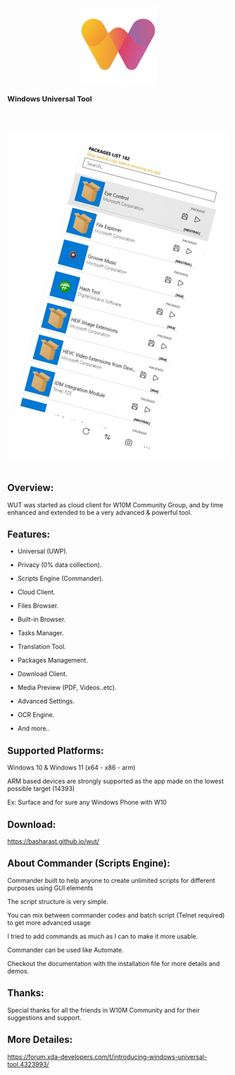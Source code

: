 <p align="center">
  <img src="assets/img/logo.png" width="176"><br>
  <h3>Windows Universal Tool</h3><br>
  <br><br>
  <img src="assets/img/first-screen-phone.png"><br><br>
</p>



## Overview:
WUT was started as cloud client for W10M Community Group, and by time enhanced and extended to be a very advanced & powerful tool.

## Features:
- Universal (UWP).

- Privacy (0% data collection).
- Scripts Engine (Commander).
- Cloud Client.
- Files Browser.
- Built-in Browser.
- Tasks Manager.
- Translation Tool.
- Packages Management.
- Download Client.
- Media Preview (PDF, Videos..etc).
- Advanced Settings.
- OCR Engine.
- And more..

## Supported Platforms:
Windows 10 & Windows 11 (x64 - x86 - arm)

ARM based devices are strongly supported as the app made on the lowest possible target (14393)

Ex: Surface and for sure any Windows Phone with W10

## Download:
https://basharast.github.io/wut/


## About Commander (Scripts Engine):
Commander built to help anyone to create unlimited scripts for different purposes using GUI elements

The script structure is very simple.

You can mix between commander codes and batch script (Telnet required) to get more advanced usage

I tried to add commands as much as I can to make it more usable.

Commander can be used like Automate.

Checkout the documentation with the installation file for more details and demos.

## Thanks:
Special thanks for all the friends in W10M Community and for their suggestions and support.


## More Detailes:
https://forum.xda-developers.com/t/introducing-windows-universal-tool.4323993/
